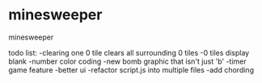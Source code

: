 # minesweeper
minesweeper

todo list:
-clearing one 0 tile clears all surrounding 0 tiles
-0 tiles display blank
-number color coding
-new bomb graphic that isn't just 'b'
-timer game feature
-better ui
-refactor script.js into multiple files
-add chording